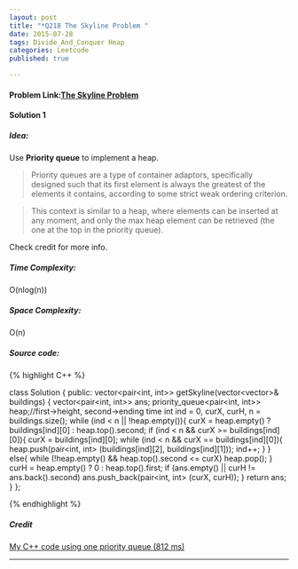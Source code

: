 ```yaml
---
layout: post
title: "*Q218 The Skyline Problem "
date: 2015-07-28
tags: Divide_And_Conquer Heap
categories: Leetcode
published: true

---
```

#### Problem Link:[The Skyline Problem ](https://leetcode.com/problems/the-skyline-problem/) 

#### Solution 1 

##### Idea:

Use **Priority queue** to implement a heap. 

>Priority queues are a type of container adaptors, specifically designed such that its first element is always the greatest of the elements it contains, according to some strict weak ordering criterion.

>This context is similar to a heap, where elements can be inserted at any moment, and only the max heap element can be retrieved (the one at the top in the priority queue).

  
Check credit for more info.

##### Time Complexity:

O(nlog(n))

##### Space Complexity:

O(n)

##### Source code:
{% highlight C++ %}

class Solution {
public:
    vector<pair<int, int>> getSkyline(vector<vector<int>>& buildings) {
        vector<pair<int, int>> ans;
        priority_queue<pair<int, int>> heap;//first->height, second->ending time
        int ind = 0, curX, curH, n = buildings.size();
        while (ind < n || !heap.empty()){
            curX = heap.empty() ? buildings[ind][0] : heap.top().second;
            if (ind < n && curX >= buildings[ind][0]){
                curX = buildings[ind][0];
                while (ind < n && curX == buildings[ind][0]){
                    heap.push(pair<int, int> (buildings[ind][2], buildings[ind][1]));
                    ind++;
                }
            }
            else{
                while (!heap.empty() && heap.top().second <= curX) heap.pop();
            }
            curH = heap.empty() ? 0 : heap.top().first;
            if (ans.empty() || curH != ans.back().second)
                ans.push_back(pair<int, int> (curX, curH));
        }
        return ans;
    }
};

{% endhighlight %}

##### Credit
[My C++ code using one priority queue (812 ms)](https://leetcode.com/discuss/37630/my-c-code-using-one-priority-queue-812-ms)

---

